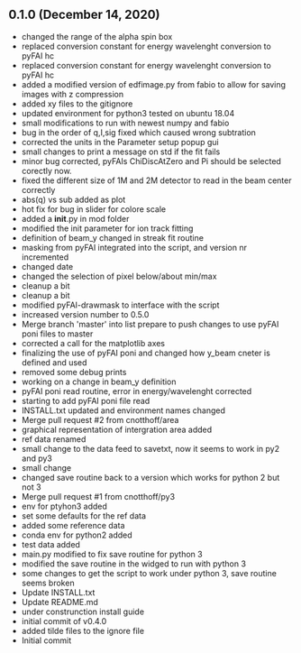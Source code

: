 ## 0.1.0 (December 14, 2020)
  - changed the range of the alpha spin box
  - replaced conversion constant for energy wavelenght conversion to pyFAI hc
  - replaced conversion constant for energy wavelenght conversion to pyFAI hc
  - added a modified version of edfimage.py from fabio to allow for saving images with z compression
  - added xy files to the gitignore
  - updated environment for python3 tested on ubuntu 18.04
  - small modifications to run with newest numpy and fabio
  - bug in the order of q,I,sig fixed which caused wrong subtration
  - corrected the units in the Parameter setup popup gui
  - small changes to print a message on std if the fit fails
  - minor bug corrected, pyFAIs ChiDiscAtZero and Pi should be selected corectly now.
  - fixed the different size of 1M and 2M detector to read in the beam center correctly
  - abs(q) vs sub added as plot
  - hot fix for bug in slider for colore scale
  - added a __init__.py in mod folder
  - modified the init parameter for ion track fitting
  - definition of beam_y changed in streak fit routine
  - masking from pyFAI integrated into the script, and version nr incremented
  - changed date
  - changed the selection of pixel below/about min/max
  - cleanup a bit
  - cleanup a bit
  - modified pyFAI-drawmask to interface with the script
  - increased version number to 0.5.0
  - Merge branch 'master' into list prepare to push changes to use pyFAI poni files to master
  - corrected a call for the matplotlib axes
  - finalizing the use of pyFAI poni and changed how y_beam cneter is defined and used
  - removed some debug prints
  - working on a change in beam_y definition
  - pyFAI poni read routine, error in energy/wavelenght corrected
  - starting to add pyFAI poni file read
  - INSTALL.txt updated and environment names changed
  - Merge pull request #2 from cnotthoff/area
  - graphical representation of intergration area added
  - ref data renamed
  - small change to the data feed to savetxt, now it seems to work in py2 and py3
  - small change
  - changed save routine back to a version which works for python 2 but not 3
  - Merge pull request #1 from cnotthoff/py3
  - env for ptyhon3 added
  - set some defaults for the ref data
  - added some reference data
  - conda env for python2 added
  - test data added
  - main.py modified to fix save routine for python 3
  - modified the save routine in the widged to run with python 3
  - some changes to get the script to work under python 3, save routine seems broken
  - Update INSTALL.txt
  - Update README.md
  - under construnction install guide
  - initial commit of v0.4.0
  - added tilde files to the ignore file
  - Initial commit

